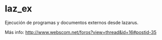 # laz_ex
Ejecución de programas y documentos externos desde lazarus.

Más info: http://www.webscom.net/foros?view=thread&id=16#postid-35
